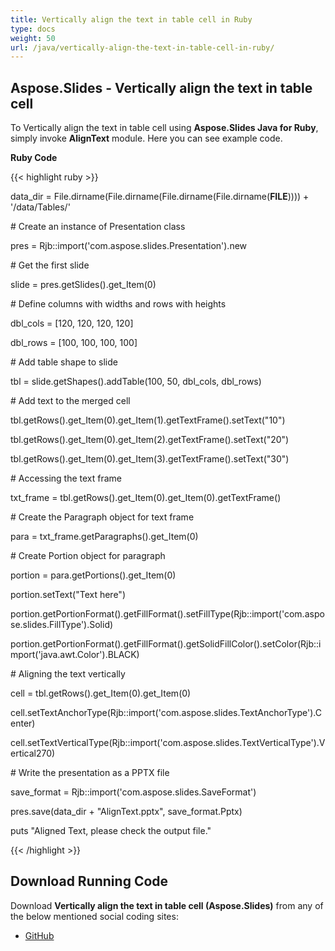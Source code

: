 ```yaml
---
title: Vertically align the text in table cell in Ruby
type: docs
weight: 50
url: /java/vertically-align-the-text-in-table-cell-in-ruby/
---
```


## **Aspose.Slides - Vertically align the text in table cell**
To Vertically align the text in table cell using **Aspose.Slides Java for Ruby**, simply invoke **AlignText** module. Here you can see example code.

**Ruby Code**

{{< highlight ruby >}}

 data_dir = File.dirname(File.dirname(File.dirname(File.dirname(__FILE__)))) + '/data/Tables/'



\# Create an instance of Presentation class

pres = Rjb::import('com.aspose.slides.Presentation').new

\# Get the first slide

slide = pres.getSlides().get_Item(0)

\# Define columns with widths and rows with heights

dbl_cols = [120, 120, 120, 120]

dbl_rows = [100, 100, 100, 100]

\# Add table shape to slide

tbl = slide.getShapes().addTable(100, 50, dbl_cols, dbl_rows)

\# Add text to the merged cell

tbl.getRows().get_Item(0).get_Item(1).getTextFrame().setText("10")

tbl.getRows().get_Item(0).get_Item(2).getTextFrame().setText("20")

tbl.getRows().get_Item(0).get_Item(3).getTextFrame().setText("30")

\# Accessing the text frame

txt_frame = tbl.getRows().get_Item(0).get_Item(0).getTextFrame()

\# Create the Paragraph object for text frame

para = txt_frame.getParagraphs().get_Item(0)

\# Create Portion object for paragraph

portion = para.getPortions().get_Item(0)

portion.setText("Text here")

portion.getPortionFormat().getFillFormat().setFillType(Rjb::import('com.aspose.slides.FillType').Solid)

portion.getPortionFormat().getFillFormat().getSolidFillColor().setColor(Rjb::import('java.awt.Color').BLACK)

\# Aligning the text vertically

cell = tbl.getRows().get_Item(0).get_Item(0)

cell.setTextAnchorType(Rjb::import('com.aspose.slides.TextAnchorType').Center)

cell.setTextVerticalType(Rjb::import('com.aspose.slides.TextVerticalType').Vertical270)

\# Write the presentation as a PPTX file

save_format = Rjb::import('com.aspose.slides.SaveFormat')

pres.save(data_dir + "AlignText.pptx", save_format.Pptx)

puts "Aligned Text, please check the output file."

{{< /highlight >}}
## **Download Running Code**
Download **Vertically align the text in table cell (Aspose.Slides)** from any of the below mentioned social coding sites:

- [GitHub](https://github.com/aspose-slides/Aspose.Slides-for-Java/blob/master/Plugins/Aspose_Slides_Java_for_Ruby/lib/asposeslidesjava/Tables/aligntext.rb)
